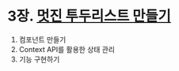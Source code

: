 # 3장. [멋진 투두리스트 만들기](https://react.vlpt.us/mashup-todolist/)

1. 컴포넌트 만들기
2. Context API를 활용한 상태 관리
3. 기능 구현하기
